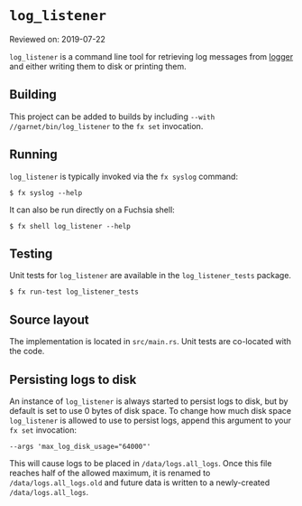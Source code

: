 # `log_listener`

Reviewed on: 2019-07-22

`log_listener` is a command line tool for retrieving log messages from
[logger][logger] and either writing them to disk or printing them.

## Building

This project can be added to builds by including `--with
//garnet/bin/log_listener` to the `fx set` invocation.

## Running

`log_listener` is typically invoked via the `fx syslog` command:

```
$ fx syslog --help
```

It can also be run directly on a Fuchsia shell:

```
$ fx shell log_listener --help
```

## Testing

Unit tests for `log_listener` are available in the `log_listener_tests`
package.

```
$ fx run-test log_listener_tests
```

## Source layout

The implementation is located in `src/main.rs`. Unit tests are co-located with
the code.

## Persisting logs to disk

An instance of  `log_listener` is always started to persist logs to disk, but by
default is set to use 0 bytes of disk space. To change how much disk space
`log_listener` is allowed to use to persist logs, append this argument to your
`fx set` invocation:

```
--args 'max_log_disk_usage="64000"'
```

This will cause logs to be placed in `/data/logs.all_logs`. Once this file
reaches half of the allowed maximum, it is renamed to `/data/logs.all_logs.old`
and future data is written to a newly-created `/data/logs.all_logs`.

[logger]: ../logger/README.md
